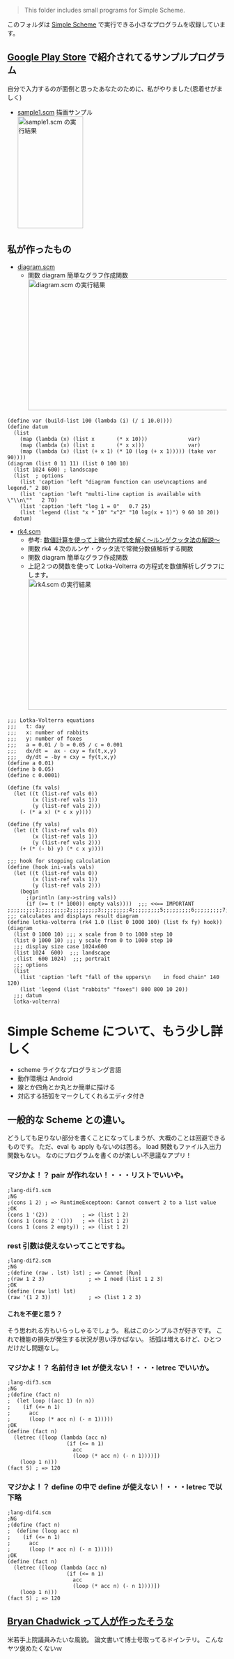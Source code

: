 ﻿> This folder includes small programs for Simple Scheme.

このフォルダは [Simple Scheme](http://bryanchadwick.com/simplescheme/) で実行できる小さなプログラムを収録しています。
## [Google Play Store](https://play.google.com/store/apps/details?id=chadwick.apps.simplescheme) で紹介されてるサンプルプログラム
自分で入力するのが面倒と思ったあなたのために、私がやりました(恩着せがましく)
- [sample1.scm](about-simple-scheme/sample1.scm) 描画サンプル
	<br><img alt="sample1.scm の実行結果" src="about-simple-scheme/sample1.png" width="150" height="256">
<!--
- [sample2.scm](about-simple-scheme/sample2.scm) REPLっぽいサンプル
	<br><img alt="sample2.scm の実行結果" src="about-simple-scheme/sample2.png" width="150" height="256">
-->
## 私が作ったもの
- [diagram.scm](diagram.scm)
	- 関数 diagram 簡単なグラフ作成関数
	<br><img alt="diagram.scm の実行結果" src="diagram.png" width="512" height="300">
```
(define var (build-list 100 (lambda (i) (/ i 10.0))))
(define datum
  (list
    (map (lambda (x) (list x       (* x 10)))             var)
    (map (lambda (x) (list x       (* x x)))              var)
    (map (lambda (x) (list (+ x 1) (* 10 (log (+ x 1))))) (take var 90))))
(diagram (list 0 11 11) (list 0 100 10)
  (list 1024 600) ; landscape
  (list  ; options
    (list 'caption 'left "diagram function can use\ncaptions and legend." 2 80)
    (list 'caption 'left "multi-line caption is available with \"\\n\""   2 70)
    (list 'caption 'left "log 1 = 0"   0.7 25)
    (list 'legend (list "x * 10" "x^2" "10 log(x + 1)") 9 60 10 20))
  datum)
```
- [rk4.scm](rk4.scm)
	- 参考: [数値計算を使って上微分方程式を解く〜ルンゲクッタ法の解説〜](http://shimaphoto03.com/science/rk-method/)
	- 関数 rk4 ４次のルンゲ・クッタ法で常微分数値解析する関数
	- 関数 diagram 簡単なグラフ作成関数
	- 上記２つの関数を使って Lotka-Volterra の方程式を数値解析しグラフにします。
	<br><img alt="rk4.scm の実行結果" src="rk4.png" width="512" height="300">
```
;;; Lotka-Volterra equations
;;;   t: day
;;;   x: number of rabbits
;;;   y: number of foxes
;;;   a = 0.01 / b = 0.05 / c = 0.001
;;;   dx/dt =  ax - cxy = fx(t,x,y)
;;;   dy/dt = -by + cxy = fy(t,x,y)
(define a 0.01)
(define b 0.05)
(define c 0.0001)

(define (fx vals)
  (let ((t (list-ref vals 0))
        (x (list-ref vals 1))
        (y (list-ref vals 2)))
    (- (* a x) (* c x y))))

(define (fy vals)
  (let ((t (list-ref vals 0))
        (x (list-ref vals 1))
        (y (list-ref vals 2)))
    (+ (* (- b) y) (* c x y))))

;;; hook for stopping calculation
(define (hook ini-vals vals)
  (let ((t (list-ref vals 0))
        (x (list-ref vals 1))
        (y (list-ref vals 2)))
    (begin
      ;(println (any->string vals))
      (if (>= t (* 1000)) empty vals))))  ;;; <<== IMPORTANT
;;;;;;;;;1;;;;;;;;;2;;;;;;;;;3;;;;;;;;;4;;;;;;;;;5;;;;;;;;;6;;;;;;;;;7;;;;;;;;;
;;; calculates and displays result diagram
(define lotka-volterra (rk4 1.0 (list 0 1000 100) (list fx fy) hook))
(diagram
  (list 0 1000 10) ;;; x scale from 0 to 1000 step 10
  (list 0 1000 10) ;;; y scale from 0 to 1000 step 10
  ;;; display size case 1024x600
  (list 1024  600)  ;;; landscape
  ;(list  600 1024)  ;;; portrait
  ;;; options
  (list
    (list 'caption 'left "fall of the uppers\n    in food chain" 140 120)
    (list 'legend (list "rabbits" "foxes") 800 800 10 20))
  ;;; datum
  lotka-volterra)
```
<!---
- my.scm ときどき引数の順番を変えたいと思うことありません？
	- my-foldl (foldl f ini lst) を (my-foldl ini lst f) に変えただけのマクロ
		- Haskell の foldl は左結合関数を前提としていますが、Simple Scheme の foldl は右結合関数を前提とした仕様のようです。
		- SRFI-1 の fold はリスト引数を複数個扱える、つまり、(fold <関数> <初期値> <リスト1> <リスト2> ...) できるが、Simple Scheme の foldl はリストを１つしか扱えません。
		- SRFI-1 の reduce は初期値が空リストのとき空リストとリストの最初の要素を引数にした関数実行を省略するが、Simple Scheme の foldl は省略しません。
	- my-map (map f lst) を (my-map lst f) に変えただけのマクロ
-->
# Simple Scheme について、もう少し詳しく
- scheme ライクなプログラミング言語
- 動作環境は Android
- 線とか四角とか丸とか簡単に描ける
- 対応する括弧をマークしてくれるエディタ付き
## 一般的な Scheme との違い。
どうしても足りない部分を書くことになってしまうが、大概のことは回避できるものです。
ただ、eval も apply もないのは困る。
load 関数もファイル入出力関数もない。
なのにプログラムを書くのが楽しい不思議なアプリ！
### マジかよ！？ pair が作れない！・・・リストでいいや。
```
;lang-dif1.scm
;NG
;(cons 1 2) ; => RuntimeExceptoon: Cannot convert 2 to a list value
;OK
(cons 1 '(2))           ; => (list 1 2)
(cons 1 (cons 2 '()))   ; => (list 1 2)
(cons 1 (cons 2 empty)) ; => (list 1 2)
```
### rest 引数は使えないってことですね。
```
;lang-dif2.scm
;NG
;(define (raw . lst) lst) ; => Cannot [Run]
;(raw 1 2 3)              ; => I need (list 1 2 3)
;OK
(define (raw lst) lst)
(raw '(1 2 3))            ; => (list 1 2 3)
```
#### これを不便と思う？
そう思われる方もいらっしゃるでしょう。
私はこのシンプルさが好きです。
これで機能の損失が発生する状況が思い浮かばない。
括弧は増えるけど、ひとつだけだし問題なし。
### マジかよ！？ 名前付き let が使えない！・・・letrec でいいか。
```
;lang-dif3.scm
;NG
;(define (fact n)
;  (let loop ((acc 1) (n n))
;    (if (<= n 1)
;      acc
;      (loop (* acc n) (- n 1)))))
;OK
(define (fact n)
  (letrec ([loop (lambda (acc n)
                   (if (<= n 1)
                     acc
                     (loop (* acc n) (- n 1))))])
    (loop 1 n)))
(fact 5) ; => 120
```
### マジかよ！？ define の中で define が使えない！・・・letrec で以下略
```
;lang-dif4.scm
;NG
;(define (fact n)
;  (define (loop acc n)
;    (if (<= n 1)
;      acc
;      (loop (* acc n) (- n 1)))))
;OK
(define (fact n)
  (letrec ([loop (lambda (acc n)
                   (if (<= n 1)
                     acc
                     (loop (* acc n) (- n 1))))])
    (loop 1 n)))
(fact 5) ; => 120
```
## [Bryan Chadwick って人が作ったそうな](http://bryanchadwick.com)
米若手上院議員みたいな風貌。
論文書いて博士号取ってるドインテリ。
こんなヤツ褒めたくないｗ



<!--stackedit_data:
eyJoaXN0b3J5IjpbNDc3MDI2OSwtOTcxMjg1MjU4XX0=
-->
